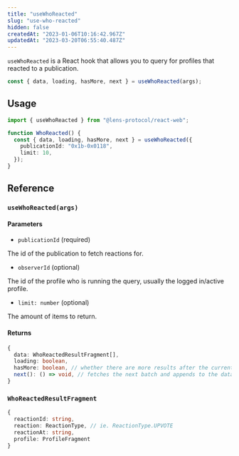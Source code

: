 ```yaml
---
title: "useWhoReacted"
slug: "use-who-reacted"
hidden: false
createdAt: "2023-01-06T10:16:42.967Z"
updatedAt: "2023-03-20T06:55:40.487Z"
---
```


`useWhoReacted` is a React hook that allows you to query for profiles that reacted to a publication.

```typescript
const { data, loading, hasMore, next } = useWhoReacted(args);
```

## Usage

```typescript TypeScript
import { useWhoReacted } from "@lens-protocol/react-web";

function WhoReacted() {
  const { data, loading, hasMore, next } = useWhoReacted({
    publicationId: "0x1b-0x0118",
    limit: 10,
  });
}
```

## Reference

### `useWhoReacted(args)`

#### Parameters

- `publicationId` (required)

The id of the publication to fetch reactions for.

- `observerId` (optional)

The id of the profile who is running the query, usually the logged in/active profile.

- `limit: number` (optional)

The amount of items to return.

#### Returns

```typescript
{
  data: WhoReactedResultFragment[],
  loading: boolean,
  hasMore: boolean, // whether there are more results after the current batch
  next(): () => void, // fetches the next batch and appends to the data
}
```

### `WhoReactedResultFragment`

```typescript
{
  reactionId: string,
  reaction: ReactionType, // ie. ReactionType.UPVOTE
  reactionAt: string,
  profile: ProfileFragment
}
```
